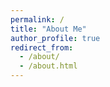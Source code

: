 ```yaml
---
permalink: /
title: "About Me"
author_profile: true
redirect_from: 
  - /about/
  - /about.html
---
```


